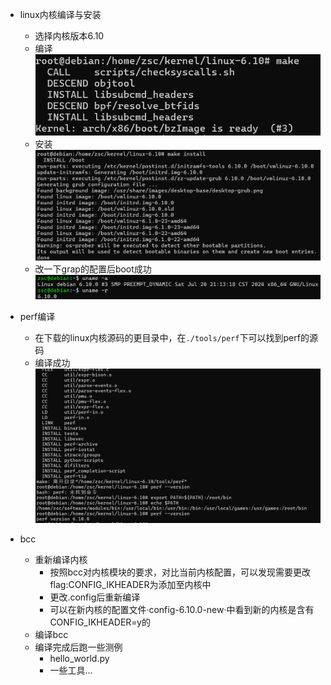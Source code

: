 - linux内核编译与安装
  - 选择内核版本6.10
  - 编译  
    <img src="./linux内核编译完毕’.png">
  - 安装
    <img src="./linux内核安装完成.png">
  - 改一下grap的配置后boot成功
    <img src="./换核成功.png">

- perf编译
  - 在下载的linux内核源码的更目录中，在`./tools/perf`下可以找到perf的源码
  - 编译成功
    <img src="编译perf.png">

- bcc
  - 重新编译内核
    - 按照bcc对内核模块的要求，对比当前内核配置，可以发现需要更改flag:CONFIG_IKHEADER为添加至内核中
    - 更改.config后重新编译
    - 可以在新内核的配置文件·config-6.10.0-new·中看到新的内核是含有CONFIG_IKHEADER=y的
  - 编译bcc
  - 编译完成后跑一些测例
    - hello_world.py
    - 一些工具...
